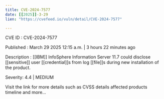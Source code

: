 ```yaml
---
title: CVE-2024-7577
date: [[2025]]-3-29
lien: "https://cvefeed.io/vuln/detail/CVE-2024-7577"

---
```


CVE ID : CVE-2024-7577

Published :  March 29
2025
12:15 a.m. | 3 hours
22 minutes ago

Description : [[IBM]] InfoSphere Information Server 11.7 could disclose [[sensitive]] user [[credential]]s from log [[file]]s during new installation of the product.

Severity: 4.4 | MEDIUM

Visit the link for more details
such as CVSS details
affected products
timeline
and more...
